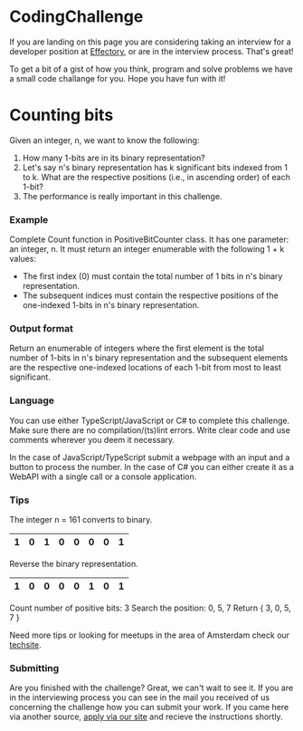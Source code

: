 # CodingChallenge
If you are landing on this page you are considering taking an interview for a developer position at [Effectory](http://www.effectory.com/), or are in the interview process. That's great! 

To get a bit of a gist of how you think, program and solve problems we have a small code challange for you. Hope you have fun with it!

# Counting bits
Given an integer, n, we want to know the following:
1. How many 1-bits are in its binary representation?
2. Let's say n's binary representation has k significant bits indexed from 1 to k. What are the respective positions (i.e., in ascending order) of each 1-bit?
3. The performance is really important in this challenge.


### Example

Complete Count function in PositiveBitCounter class. It has one parameter: an integer, n. It must return an integer enumerable with the following 1 + k values:
* The first index (0) must contain the total number of 1 bits in n's binary representation.
* The subsequent indices must contain the respective positions of the one-indexed 1-bits in n's binary representation.

### Output format

Return an enumerable of integers where the first element is the total number of 1-bits in n's binary representation and the subsequent elements are the respective one-indexed locations of each 1-bit from most to least significant.

### Language

You can use either TypeScript/JavaScript or C# to complete this challenge. Make sure there are no compilation/(ts)lint errors. Write clear code and use comments wherever you deem it necessary.

In the case of JavaScript/TypeScript submit a webpage with an input and a button to process the number. In the case of C# you can either create it as a WebAPI with a single call or a console application.


### Tips

The integer n = 161 converts to binary.

1 | 0 | 1 | 0 | 0 | 0 | 0 | 1
---|---|---|---|---|---|---| ---|

Reverse the binary representation.

1 | 0 | 0 | 0 | 0 | 1 | 0 | 1
---|---|---|---|---|---|---| ---|

Count number of positive bits: 3
Search the position: 0, 5, 7
Return { 3, 0, 5, 7 }


Need more tips or looking for meetups in the area of Amsterdam check our [techsite](http://tech.effectory.com/).


### Submitting

Are you finished with the challenge? Great, we can't wait to see it. If you are in the interviewing process you can see in the mail you received of us concerning the challenge how you can submit your work. If you came here via another source, [apply via our site](https://www.effectory.com/careers/software-developer/) and recieve the instructions shortly.
